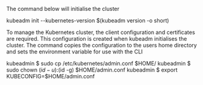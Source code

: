 The command below will initialise the cluster

kubeadm init  --kubernetes-version $(kubeadm version -o short)

To manage the Kubernetes cluster, the client configuration and certificates are required. This configuration is created when kubeadm initialises the cluster.
The command copies the configuration to the users home directory and sets the environment variable for use with the CLI

kubeadmin $ sudo cp /etc/kubernetes/admin.conf $HOME/
kubeadmin $ sudo chown $(id -u):$(id -g) $HOME/admin.conf
kubeadmin $ export KUBECONFIG=$HOME/admin.conf

